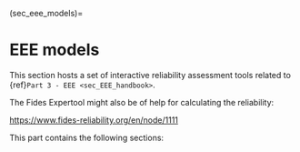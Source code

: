 <!--- Copyright (C) Matrisk GmbH 2022 -->

(sec_eee_models)=
# EEE models

This section hosts a set of interactive reliability assessment tools related to {ref}`Part 3 - EEE <sec_EEE_handbook>`.

The Fides Expertool might also be of help for calculating the reliability: 

https://www.fides-reliability.org/en/node/1111

This part contains the following sections:
```{tableofcontents}
```
